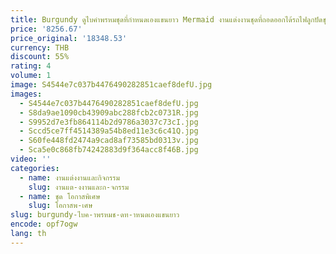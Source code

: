 ```yaml
---
title: Burgundy ดูไบคําพรหมชุดที่กําหนดเองแขนยาว Mermaid งานแต่งงานชุดที่ถอดออกได้รถไฟลูกปัดชุดราตรี
price: '8256.67'
price_original: '18348.53'
currency: THB
discount: 55%
rating: 4
volume: 1
image: S4544e7c037b4476490282851caef8defU.jpg
images:
  - S4544e7c037b4476490282851caef8defU.jpg
  - S8da9ae1090cb43909abc288fcb2c0731R.jpg
  - S9952d7e3fb864114b2d9786a3037c73cI.jpg
  - Sccd5ce7ff4514389a54b8ed11e3c6c41Q.jpg
  - S60fe448fd2474a9cad8af73585bd0313v.jpg
  - Sca5e0c868fb74242883d9f364acc8f46B.jpg
video: ''
categories:
  - name: งานแต่งงานและกิจกรรม
    slug: งานแต-งงานและก-จกรรม
  - name: ชุด โอกาสพิเศษ
    slug: โอกาสพ-เศษ
slug: burgundy-ไบค-าพรหมช-ดท-าหนดเองแขนยาว
encode: opf7ogw
lang: th
---
```

  